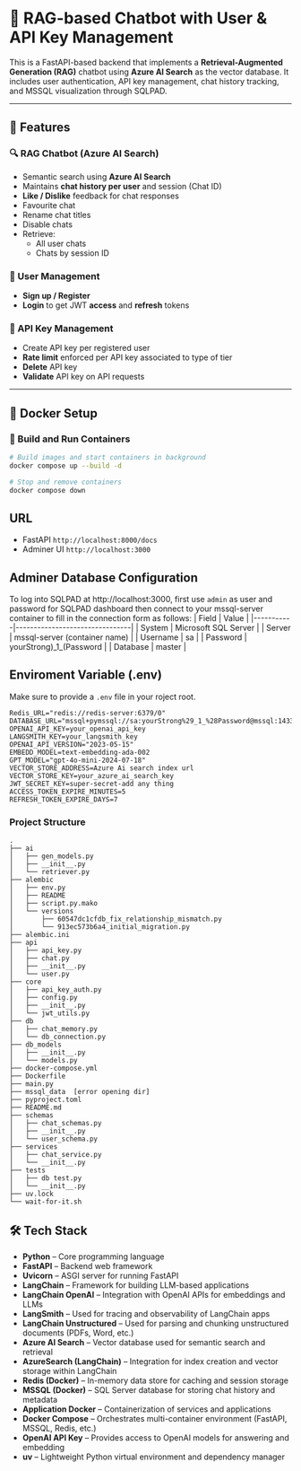 # 🧠 RAG-based Chatbot with User & API Key Management

This is a FastAPI-based backend that implements a **Retrieval-Augmented Generation (RAG)** chatbot using **Azure AI Search** as the vector database. It includes user authentication, API key management, chat history tracking, and MSSQL visualization through SQLPAD.

---

## 🚀 Features

### 🔍 RAG Chatbot (Azure AI Search)
- Semantic search using **Azure AI Search**
- Maintains **chat history per user** and session (Chat ID)
- **Like / Dislike** feedback for chat responses
- Favourite chat
- Rename chat titles
- Disable chats
- Retrieve:
  - All user chats
  - Chats by session ID

### 👤 User Management
- **Sign up / Register**
- **Login** to get JWT **access** and **refresh** tokens

### 🔑 API Key Management
- Create API key per registered user
- **Rate limit** enforced per API key associated to type of tier
- **Delete** API key
- **Validate** API key on API requests

---

## 🐳 Docker Setup

### 🧱 Build and Run Containers

```bash
# Build images and start containers in background
docker compose up --build -d

# Stop and remove containers
docker compose down

```
## URL
- FastAPI `http://localhost:8000/docs`
- Adminer UI `http://localhost:3000`

## Adminer Database Configuration
To log into SQLPAD at http://localhost:3000, first use `admin` as user and password for SQLPAD dashboard then connect to your mssql-server container to fill in the connection form as follows:
| Field     | Value                          |
|-----------|--------------------------------|
| System    | Microsoft SQL Server           |
| Server    | mssql-server (container name)  |
| Username  | sa                             |
| Password  | yourStrong\)\_1\_\(Password      |
| Database  | master                         |


## Enviroment Variable (.env)
Make sure to provide a `.env` file in your roject root.
```
Redis_URL="redis://redis-server:6379/0"
DATABASE_URL="mssql+pymssql://sa:yourStrong%29_1_%28Password@mssql:1433/master"
OPENAI_API_KEY=your_openai_api_key
LANGSMITH_KEY=your_langsmith_key
OPENAI_API_VERSION="2023-05-15"
EMBEDD_MODEL=text-embedding-ada-002
GPT_MODEL="gpt-4o-mini-2024-07-18"
VECTOR_STORE_ADDRESS=Azure Ai search index url
VECTOR_STORE_KEY=your_azure_ai_search_key
JWT_SECRET_KEY=super-secret-add any thing 
ACCESS_TOKEN_EXPIRE_MINUTES=5
REFRESH_TOKEN_EXPIRE_DAYS=7
```

### **Project Structure**
```
.
├── ai
│   ├── gen_models.py
│   ├── __init__.py
│   └── retriever.py
├── alembic
│   ├── env.py
│   ├── README
│   ├── script.py.mako
│   └── versions
│       ├── 60547dc1cfdb_fix_relationship_mismatch.py
│       └── 913ec573b6a4_initial_migration.py
├── alembic.ini
├── api
│   ├── api_key.py
│   ├── chat.py
│   ├── __init__.py
│   └── user.py
├── core
│   ├── api_key_auth.py
│   ├── config.py
│   ├── __init__.py
│   └── jwt_utils.py
├── db
│   ├── chat_memory.py
│   └── db_connection.py
├── db_models
│   ├── __init__.py
│   └── models.py
├── docker-compose.yml
├── Dockerfile
├── main.py
├── mssql_data  [error opening dir]
├── pyproject.toml
├── README.md
├── schemas
│   ├── chat_schemas.py
│   ├── __init__.py
│   └── user_schema.py
├── services
│   ├── chat_service.py
│   └── __init__.py
├── tests
│   ├── db test.py
│   └── __init__.py
├── uv.lock
└── wait-for-it.sh
```

## 🛠️ Tech Stack

- **Python** – Core programming language
- **FastAPI** – Backend web framework
- **Uvicorn** – ASGI server for running FastAPI
- **LangChain** – Framework for building LLM-based applications
- **LangChain OpenAI** – Integration with OpenAI APIs for embeddings and LLMs
- **LangSmith** – Used for tracing and observability of LangChain apps
- **LangChain Unstructured** – Used for parsing and chunking unstructured documents (PDFs, Word, etc.)
- **Azure AI Search** – Vector database used for semantic search and retrieval
- **AzureSearch (LangChain)** – Integration for index creation and vector storage within LangChain
- **Redis (Docker)** – In-memory data store for caching and session storage
- **MSSQL (Docker)** – SQL Server database for storing chat history and metadata
- **Application Docker** – Containerization of services and applications
- **Docker Compose** – Orchestrates multi-container environment (FastAPI, MSSQL, Redis, etc.)
- **OpenAI API Key** – Provides access to OpenAI models for answering and embedding
- **uv** – Lightweight Python virtual environment and dependency manager
